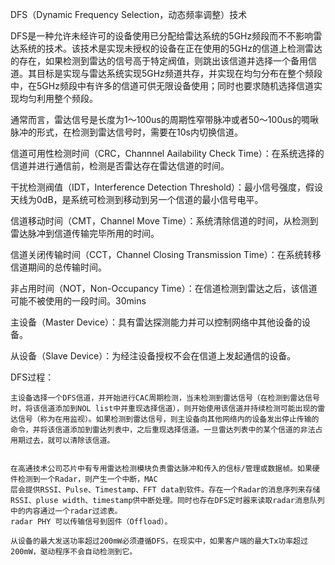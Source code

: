 DFS（Dynamic Frequency Selection，动态频率调整）技术




DFS是一种允许未经许可的设备使用已分配给雷达系统的5GHz频段而不不影响雷达系统的技术。该技术是实现未授权的设备在正在使用的5GHz的信道上检测雷达的存在，如果检测到雷达的信号高于特定阀值，则跳出该信道并选择一个备用信道。其目标是实现与雷达系统实现5GHz频道共存，并实现在均匀分布在整个频段中，在5GHz频段中有许多的信道可供无限设备使用；同时也要求随机选择信道实现均匀利用整个频段。

通常而言，雷达信号是长度为1～100us的周期性窄带脉冲或者50～100us的啁啾脉冲的形式，在检测到雷达信号时，需要在10s内切换信道。

信道可用性检测时间（CRC，Channnel Aailability Check Time）：在系统选择的信道并进行通信前，检测是否雷达存在雷达信道的时间。

干扰检测阀值（IDT，Interference Detection Threshold）：最小信号强度，假设天线为0dB，是系统可检测到移动到另一个信道的最小信号电平。

信道移动时间（CMT，Channel Move Time）：系统清除信道的时间，从检测到雷达脉冲到信道传输完毕所用的时间。

信道关闭传输时间（CCT，Channel Closing Transmission Time）：在系统转移信道期间的总传输时间。

非占用时间（NOT，Non-Occupancy Time）：在信道检测到雷达之后，该信道可能不被使用的一段时间。30mins

主设备（Master Device）：具有雷达探测能力并可以控制网络中其他设备的设备。

从设备（Slave Device）：为经注设备授权不会在信道上发起通信的设备。


DFS过程：

    主设备选择一个DFS信道，并开始进行CAC周期检测，当未检测到雷达信号（在检测到雷达信号时，将该信道添加到NOL list中并重现选择信道），则开始使用该信道并持续检测可能出现的雷达信号（称为在用监视）。如果检测到雷达信号，则主设备向其他网络内的设备发出停止传输的命令，并将该信道添加到雷达列表中，之后重现选择信道。一旦雷达列表中的某个信道的非法占用期过去，就可以清除该信道。


    在高通技术公司芯片中有专用雷达检测模块负责雷达脉冲和传入的信标/管理或数据帧。如果硬件检测到一个Radar，则产生一个中断，MAC
    层会提供RSSI、Pulse、Timestamp、FFT data到软件。存在一个Radar的消息序列来存储RSSI、pluse width、timestamp供中断处理。同时也存在DFS定时器来读取radar消息队列中的内容通过一个radar过滤表。
    radar PHY 可以传输信号到固件（Offload）。

    从设备的最大发送功率超过200mW必须遵循DFS，在现实中，如果客户端的最大Tx功率超过200mW，驱动程序不会自动检测到它。